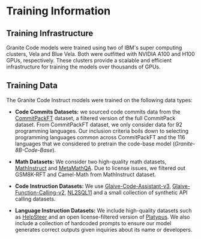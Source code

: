 # **Training Information**

## **Training Infrastructure**
<!--
Sourced from: https://huggingface.co/ibm-granite/granite-8b-code-instruct-4k#infrastructure
-->
Granite Code models were trained using two of IBM's super computing clusters, Vela and Blue Vela. Both were outfitted with NVIDIA A100 and H100 GPUs, respectively. These clusters provide a scalable and efficient infrastructure for training the models over thousands of GPUs.

## **Training Data**
<!--
Sourced from: https://huggingface.co/ibm-granite/granite-8b-code-instruct-4k#training-data
-->
The Granite Code Instruct models were trained on the following data types:

- **Code Commits Datasets:** we sourced code commits data from the [CommitPackFT](https://huggingface.co/datasets/bigcode/commitpackft) dataset, a filtered version of the full CommitPack dataset. From CommitPackFT dataset, we only consider data for 92 programming languages. Our inclusion criteria boils down to selecting programming languages common across CommitPackFT and the 116 languages that we considered to pretrain the code-base model (*Granite-8B-Code-Base*).

- **Math Datasets:** We consider two high-quality math datasets, [MathInstruct](https://huggingface.co/datasets/TIGER-Lab/MathInstruct) and [MetaMathQA](https://huggingface.co/datasets/meta-math/MetaMathQA). Due to license issues, we filtered out GSM8K-RFT and Camel-Math from MathInstruct dataset.

- **Code Instruction Datasets:** We use [Glaive-Code-Assistant-v3](https://huggingface.co/datasets/glaiveai/glaive-code-assistant-v3), [Glaive-Function-Calling-v2](https://huggingface.co/datasets/glaiveai/glaive-function-calling-v2), [NL2SQL11](https://huggingface.co/datasets/bugdaryan/sql-create-context-instruction) and a small collection of synthetic API calling datasets.

- **Language Instruction Datasets:** We include high-quality datasets such as [HelpSteer](https://huggingface.co/datasets/nvidia/HelpSteer) and an open license-filtered version of [Platypus](https://huggingface.co/datasets/garage-bAInd/Open-Platypus). We also include a collection of hardcoded prompts to ensure our model generates correct outputs given inquiries about its name or developers.